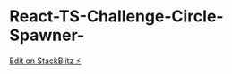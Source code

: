 # React-TS-Challenge-Circle-Spawner-

[Edit on StackBlitz ⚡️](https://stackblitz.com/edit/react-ts-tgdm8o)